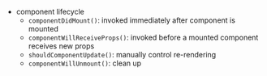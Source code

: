 *   component lifecycle
    *   `componentDidMount()`: invoked immediately after component is mounted
    *   `componentWillReceiveProps()`: invoked before a mounted component receives new props
    *   `shouldComponentUpdate()`: manually control re-rendering
    *   `componentWillUnmount()`: clean up
